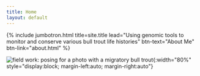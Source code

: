 ```yaml
---
title: Home
layout: default
---
```


{% include jumbotron.html title=site.title lead="Using genomic tools to monitor and conserve various bull trout life histories" btn-text="About Me" btn-link="about.html" %}

![field work: posing for a photo with a migratory bull trout](https://jacobwbowman.github.io/website/assets/image/bulltroutselfie.JPG){:width="80%" style="display:block; margin-left:auto; margin-right:auto"}
